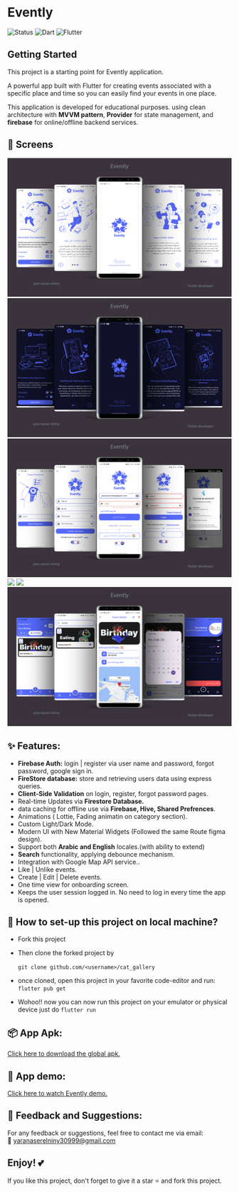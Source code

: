 # Evently

![Status](https://img.shields.io/badge/Status-Active-brightgreen)
![Dart](https://img.shields.io/badge/Dart-100%25-brightgreen)
![Flutter](https://img.shields.io/badge/Flutter-Cross%20Platform-blue)

## Getting Started

This project is a starting point for Evently application.

A powerful app built with Flutter for creating events associated with a specific place and time so you can easily find your events in one place.

This application is developed for educational purposes. using clean architecture with **MVVM pattern**, **Provider** for state management, and **firebase** for online/offline backend services.

## 📸 Screens

 <img src="readme/evently_01.png">

 <img src="readme/evently_02.png">

 <img src="readme/evently_03.png">

 <img src="readme/evently_04.png">

 <img src="readme/evently_05.png">

 <img src="readme/evently_06.png">

## ✨ Features:

- **Firebase Auth:** login | register via user name and password, forgot password, google sign in.
- **FireStore database:** store and retrieving users data using express queries.
- **Client-Side Validation** on login, register, forgot password pages.
- Real-time Updates via **Firestore Database.**
- data caching for offline use via **Firebase, Hive, Shared Prefrences**.
- Animations ( Lottie, Fading animatin on category section).
- Custom Light/Dark Mode.
- Modern UI with New Material Widgets (Followed the same Route figma design).
- Support both **Arabic and English** locales.(with ability to extend)
- **Search** functionality, applying debounce mechanism.
- Integration with Google Map API service..
- Like | Unlike events.
- Create | Edit | Delete events.
- One time view for onboarding screen.
- Keeps the user session logged in. No need to log in every time the app is opened.

## 📐 How to set-up this project on local machine?

- Fork this project

- Then clone the forked project by

  `git clone github.com/<username>/cat_gallery`

- once cloned, open this project in your favorite code-editor and run: `flutter pub get`
- Wohoo!! now you can now run this project on your emulator or physical device just do `flutter run`

## 📦 App Apk:

[Click here to download the global apk.](https://drive.google.com/file/d/1LcPcbKp7D9_BDQjyb0mt9bCkFQqY0aoh/view?usp=sharing)

## 🎥 App demo:

[Click here to watch Evently demo.](https://drive.google.com/file/d/16QKxUysbybbw546vjebUOQHyuWRjNpXR/view?usp=drive_link)

## 💬 Feedback and Suggestions:

For any feedback or suggestions, feel free to contact me via email:  
📧 [yaranaserelniny30999@gmail.com](mailto:yaranaserelniny30999@gmail.com)

## Enjoy! 💕

If you like this project, don't forget to give it a star ⭐ and fork this project.
